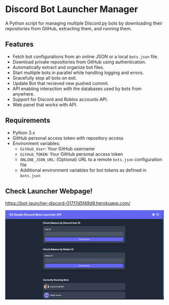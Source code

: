 # Discord Bot Launcher Manager

A Python script for managing multiple Discord.py bots by downloading their repositories from GitHub, extracting them, and running them.

## Features
- Fetch bot configurations from an online JSON or a local `bots.json` file.
- Download private repositories from GitHub using authentication.
- Automatically extract and organize bot files.
- Start multiple bots in parallel while handling logging and errors.
- Gracefully stop all bots on exit.
- Update Bot that recieved new pushed commit.
- API enabling interaction with the databases used by bots from anywhere.
- Support for Discord and Roblox accounts API.
- Web panel that works with API.

## Requirements
- Python 3.x
- GitHub personal access token with repository access
- Environment variables:
  - `GitHub_User`: Your GitHub username
  - `GitHub_TOKEN`: Your GitHub personal access token
  - `ONLINE_JSON_URL`: (Optional) URL to a remote `bots.json` configuration file
  - Additional environment variables for bot tokens as defined in `bots.json`


## Check Launcher Webpage!
https://bot-launcher-discord-017f7d5f49d9.herokuapp.com/

<img src="https://raw.githubusercontent.com/kubadoPL/Discord-Bot-Launcher-Manager/refs/heads/main/api/templates/Images/bot%20launcher.png" width="auto" height="auto">